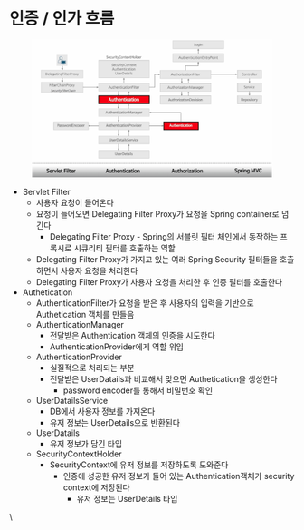 # 인증 / 인가 흐름

<figure><img src="../.gitbook/assets/image-20240610173416754.png" alt=""><figcaption></figcaption></figure>

* Servlet Filter
  * 사용자 요청이 들어온다
  * 요청이 들어오면 Delegating Filter Proxy가 요청을 Spring container로 넘긴다
    * Delegating Filter Proxy - Spring의 서블릿 필터 체인에서 동작하는 프록시로 시큐리티 필터를 호출하는 역할
  * Delegating Filter Proxy가 가지고 있는 여러 Spring Security 필터들을 호출하면서 사용자 요청을 처리한다
  * Delegating Filter Proxy가 사용자 요청을 처리한 후 인증 필터를 호출한다
* Authetication
  * AuthenticationFilter가 요청을 받은 후 사용자의 입력을 기반으로 Authetication 객체를 만들음
  * AuthenticationManager
    * 전달받은 Authentication 객체의 인증을 시도한다
    * AuthenticationProvider에게 역할 위임
  * AuthenticationProvider
    * 실질적으로 처리되는 부분
    * 전달받은 UserDatails과 비교해서 맞으면 Authetication을 생성한다
      * password encoder를 통해서 비밀번호 확인
  * UserDatailsService
    * DB에서 사용자 정보를 가져온다
    * 유저 정보는 UserDetails으로 반환된다
  * UserDatails
    * 유저 정보가 담긴 타입
  * SecurityContextHolder
    * SecurityContext에 유저 정보를 저장하도록 도와준다
      * 인증에 성공한 유저 정보가 들어 있는 Authentication객체가 security context에 저장된다
        * 유저 정보는 UserDetails 타입

\
